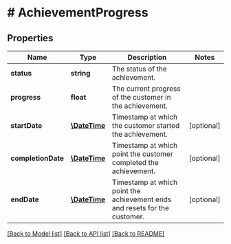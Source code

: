 # # AchievementProgress

## Properties

Name | Type | Description | Notes
------------ | ------------- | ------------- | -------------
**status** | **string** | The status of the achievement. | 
**progress** | **float** | The current progress of the customer in the achievement. | 
**startDate** | [**\DateTime**](\DateTime.md) | Timestamp at which the customer started the achievement. | [optional] 
**completionDate** | [**\DateTime**](\DateTime.md) | Timestamp at which point the customer completed the achievement. | [optional] 
**endDate** | [**\DateTime**](\DateTime.md) | Timestamp at which point the achievement ends and resets for the customer. | [optional] 

[[Back to Model list]](../../README.md#documentation-for-models) [[Back to API list]](../../README.md#documentation-for-api-endpoints) [[Back to README]](../../README.md)



